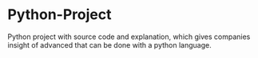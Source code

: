 # Python-Project
Python project with source code and explanation, which gives companies insight of advanced that can be done with a python language.
